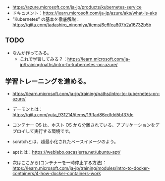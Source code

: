 -  https://azure.microsoft.com/ja-jp/products/kubernetes-service
- ドキュメント：https://learn.microsoft.com/ja-jp/azure/aks/what-is-aks
- ”Kubernetes” の基本を徹底解説：https://qiita.com/tadashiro_ninomiya/items/6e6fea807b2a16732b5b

## TODO
- なんか作ってみる。
	-  これで学習してみる？：https://learn.microsoft.com/ja-jp/training/paths/intro-to-kubernetes-on-azure/

## 学習トレーニングを進める。
- https://learn.microsoft.com/ja-jp/training/paths/intro-to-kubernetes-on-azure/

- デーモンとは：https://qiita.com/yuta_931214/items/19ffad86cdfdd5bf37dc
- コンテナー OS は、ホスト OS から分離されている、アプリケーションをデプロイして実行する環境です。
- scratchとは、超最小化されたベースイメージのよう。
- aptとは：https://weblabo.oscasierra.net/ubuntu-apt/

- 次はここから(コンテナーを一時停止する方法)：https://learn.microsoft.com/ja-jp/training/modules/intro-to-docker-containers/4-how-docker-containers-work